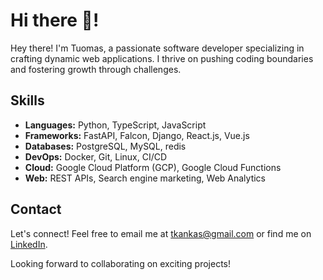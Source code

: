 # Hi there 👋!

Hey there! I'm Tuomas, a passionate software developer specializing in crafting dynamic web applications. I thrive on pushing coding boundaries and fostering growth through challenges.

## Skills

- **Languages:** Python, TypeScript, JavaScript
- **Frameworks:** FastAPI, Falcon, Django, React.js, Vue.js
- **Databases:** PostgreSQL, MySQL, redis
- **DevOps:** Docker, Git, Linux, CI/CD
- **Cloud:** Google Cloud Platform (GCP), Google Cloud Functions
- **Web:** REST APIs, Search engine marketing, Web Analytics

## Contact

Let's connect! Feel free to email me at [tkankas@gmail.com](mailto:tkankas@gmail.com) or find me on [LinkedIn](https://www.linkedin.com/in/tuomas-kangas-901207170/).

Looking forward to collaborating on exciting projects!
